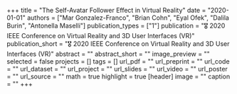 +++
title = "The Self-Avatar Follower Effect in Virtual Reality"
date = "2020-01-01"
authors = ["Mar Gonzalez-Franco", "Brian Cohn", "Eyal Ofek", "Dalila Burin", "Antonella Maselli"]
publication_types = ["1"]
publication = "🎖️ 2020 IEEE Conference on Virtual Reality and 3D User Interfaces (VR)"
publication_short = "🎖️ 2020 IEEE Conference on Virtual Reality and 3D User Interfaces (VR)"
abstract = ""
abstract_short = ""
image_preview = ""
selected = false
projects = []
tags = []
url_pdf = ""
url_preprint = ""
url_code = ""
url_dataset = ""
url_project = ""
url_slides = ""
url_video = ""
url_poster = ""
url_source = ""
math = true
highlight = true
[header]
image = ""
caption = ""
+++
